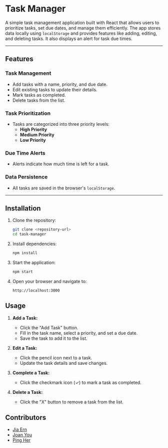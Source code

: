 # Task Manager

A simple task management application built with React that allows users to prioritize tasks, set due dates, and manage them efficiently. The app stores data locally using `localStorage` and provides features like adding, editing, and deleting tasks. It also displays an alert for task due times.

---

## Features

### Task Management
- Add tasks with a name, priority, and due date.
- Edit existing tasks to update their details.
- Mark tasks as completed.
- Delete tasks from the list.

### Task Prioritization
- Tasks are categorized into three priority levels:
  - **High Priority**
  - **Medium Priority**
  - **Low Priority**

### Due Time Alerts
- Alerts indicate how much time is left for a task.

### Data Persistence
- All tasks are saved in the browser's `localStorage`.

---

## Installation

1. Clone the repository:
   ```bash
   git clone <repository-url>
   cd task-manager
   ```

2. Install dependencies:
   ```bash
   npm install
   ```

3. Start the application:
   ```bash
   npm start
   ```

4. Open your browser and navigate to:
   ```
   http://localhost:3000
   ```

## Usage

1. **Add a Task:**
   - Click the "Add Task" button.
   - Fill in the task name, select a priority, and set a due date.
   - Save the task to add it to the list.

2. **Edit a Task:**
   - Click the pencil icon next to a task.
   - Update the task details and save changes.

3. **Complete a Task:**
   - Click the checkmark icon (✓) to mark a task as completed.

4. **Delete a Task:**
   - Click the "X" button to remove a task from the list.


## Contributors

- [Jia Ern](https://github.com/jiaernlee)
- [Joan You](https://github.com/Coral-Reefs)
- [Ping Her](https://github.com/pingher)
